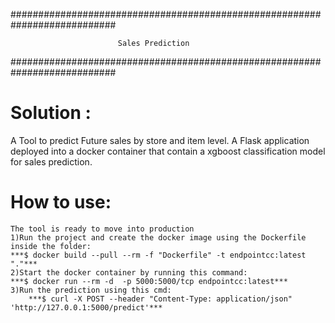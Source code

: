 ###########################################################################


							Sales Prediction							


###########################################################################

#  Solution :
A Tool to predict Future sales by store and item level.
A Flask application deployed into a docker container that contain a xgboost classification model for sales prediction.
#  How to use:
	The tool is ready to move into production
	1)Run the project and create the docker image using the Dockerfile inside the folder:
	***$ docker build --pull --rm -f "Dockerfile" -t endpointcc:latest "."***
	2)Start the docker container by running this command:
	***$ docker run --rm -d  -p 5000:5000/tcp endpointcc:latest***
	3)Run the prediction using this cmd:
		***$ curl -X POST --header "Content-Type: application/json" 'http://127.0.0.1:5000/predict'***